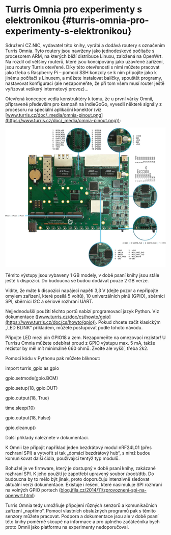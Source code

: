# Turris Omnia pro experimenty s elektronikou {#turris-omnia-pro-experimenty-s-elektronikou}

Sdružení CZ.NIC, vydavatel této knihy, vyrábí a dodává routery s označením Turris Omnia. Tyto routery jsou navrženy jako jednodeskové počítače s procesorem ARM, na kterých běží distribuce Linuxu, založená na OpenWrt. Na rozdíl od většiny routerů, které jsou koncipovány jako uzavřené zařízení, jsou routery Turris otevřené. Díky této otevřenosti s nimi můžete pracovat jako třeba s Raspberry Pi – pomocí SSH konzoly se k nim připojíte jako k jinému počítači s Linuxem, a můžete instalovat balíčky, spouštět programy, nastavovat konfiguraci (ale nezapomeňte, že při tom všem musí router ještě vyřizovat veškerý internetový provoz)…

Otevřená koncepce vedla konstruktéry k tomu, že u první várky Omnií, připravené především pro kampaň na IndieGoGo, vyvedli některé signály z procesoru na speciální aplikační konektor (viz [www.turris.cz/doc/_media/omnia-pinout.png](https://www.turris.cz/doc/_media/omnia-pinout.png)):

![502-1.jpeg](assets/502-1.jpeg)

Těmito výstupy jsou vybaveny 1 GB modely, v době psaní knihy jsou stále ještě k dispozici. Do budoucna se budou dodávat pouze 2 GB verze.

Vidíte, že máte k dispozici napájecí napětí 3,3 V (dejte pozor a nepřipojte omylem zařízení, které posílá 5 voltů), 10 univerzálních pinů (GPIO), sběrnici SPI, sběrnici I2C a sériové rozhraní UART.

Nejjednodušší použití těchto portů nabízí programovací jazyk Python. Viz dokumentace ([www.turris.cz/doc/cs/howto/gpio](https://www.turris.cz/doc/cs/howto/gpio)). Pokud chcete začít klasickým „LED BLINK“ příkladem, můžete postupovat podle tohoto návodu.

Připojte LED mezi pin GPIO18 a zem. Nezapomeňte na omezovací rezistor! U Turrisu Omnia můžete odebírat proud z GPIO výstupu max. 5 mA, takže rezistor by měl mít minimálně 660 ohmů. Zvolte ale vyšší, třeba 2k2.

Pomocí kódu v Pythonu pak můžete bliknout:

import turris_gpio as gpio

gpio.setmode(gpio.BCM)

gpio.setup(18, gpio.OUT)

gpio.output(18, True)

time.sleep(10)

gpio.output(18, False)

gpio.cleanup()

Další příklady naleznete v dokumentaci.

K Omnii lze připojit například jeden bezdrátový modul nRF24L01 (přes rozhraní SPI) a vytvořit si tak „domácí bezdrátový hub“, s nímž budou komunikovat další čidla, používající tentýž typ modulů.

Bohužel je ve firmware, který je dostupný v době psaní knihy, zakázané rozhraní SPI. K jeho použití je zapotřebí upravený soubor /boot/dtb. Do budoucna by to mělo být jinak, proto doporučuju intenzivně sledovat aktuální verzi dokumentace. Existuje i řešení, které nasimuluje SPI rozhraní na volných GPIO portech ([blog.jfila.cz/2014/11/zprovozneni-spi-na-openwrt.html](http://blog.jfila.cz/2014/11/zprovozneni-spi-na-openwrt.html))

Turris Omnia tedy umožňuje připojení různých senzorů a komunikačních zařízení „napřímo“. Pomocí vlastních obslužných programů pak s těmito senzory můžete pracovat. Podpora a dokumentace jsou ale v době psaní této knihy poměrně skoupé na informace a pro úplného začátečníka bych proto Omnii jako platformu na experimenty nedoporučoval.